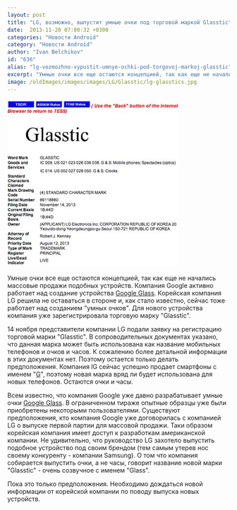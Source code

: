 ```yaml
---
layout: post
title: "LG, возможно, выпустит умные очки под торговой маркой Glasstic"
date:  2013-11-20 07:00:32 +0300
categories: "Новости Android"
category: "Новости Android"
author: "Ivan Belchikov"
id: "636"
alias: "lg-vozmozhno-vypustit-umnye-ochki-pod-torgovoj-markoj-glasstic"
excerpt: "Умные очки все еще остаются концепцией, так как еще не начались массовые продажи подобных устройств. Компания Google активно работает над создание устройства Google Glass. Корейская компания LG решила не оставаться в стороне и, как стало известно, сейчас тоже работает над созданием умных очков. Для нового устройства компания уже зарегистрировала торговую марку Glasstic."
image: /oldImages/images/images/LG/Glasstic/lg-glasstics.jpg
---
```

<img  src="/oldImages/images/images/LG/Glasstic/lg-glasstics.jpg" alt="Заявка LG на регистрацию марки &quot;Glasstics&quot;" />

Умные очки все еще остаются концепцией, так как еще не начались массовые продажи подобных устройств. Компания Google активно работает над создание устройства <a href="index.php?option=com_content&amp;view=article&amp;id=371&amp;catid=8&amp;Itemid=102">Google Glass</a>. Корейская компания LG решила не оставаться в стороне и, как стало известно, сейчас тоже работает над созданием "умных очков". Для нового устройства компания уже зарегистрировала торговую марку "Glasstic".


14 ноября представители компании LG подали заявку на регистрацию торговой марки "Glasstic". В сопроводительных документах указано, что данная марка может быть использована как название мобильных телефонов и очков и часов. К сожалению более детальной информации в этих документах нет. Поэтому остается только делать предположения. Компания lG сейчас успешно продает смартфоны с именем "<a href="index.php?option=com_content&amp;view=article&amp;id=508&amp;catid=8&amp;Itemid=102">G</a>", поэтому новая марка вряд ли будет использована для новых телефонов. Остаются очки и часы. 

Всем известно, что компания Google уже давно разрабатывает умные очки <a href="index.php?option=com_content&amp;view=article&amp;id=360&amp;catid=8&amp;Itemid=102">Google Glass</a>. В ограниченном тираже опытные образцы уже были приобретены некоторыми пользователями. Существуют предположения, кто компания Google уже договорилась с компанией LG о выпуске первой партии для массовой продажи. Таки образом корейская компания имеет доступ к разработкам американской компании. Не удивительно, что руководство LG захотело выпустить подобное устройство под своим брендом (тем самым утерев нос своему конкуренту - компании Samsung). О том что компания собирается выпустить очки, а не часы, говорит название новой марки "Glasstic" - очень созвучное с именем "Glass".

Пока это только предположения. Необходимо дождаться новой информации от корейской компании по поводу выпуска новых устройств.

 
